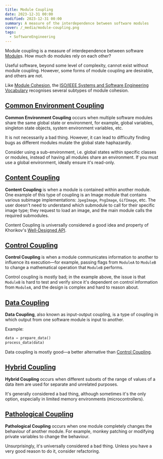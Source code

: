 ```yaml
---
title: Module Coupling
date: 2023-12-31 00:00
modified: 2023-12-31 00:00
summary: A measure of the interdependence between software modules
cover: /_media/module-coupling.png
tags:
  - SoftwareEngineering
---
```


Module coupling is a measure of interdependence between software [Module](module.md)s. How much do modules rely on each other?

Useful software, beyond some level of complexity, cannot exist without module coupling. However, some forms of module coupling are desirable, and others are not.

Like [Module Cohesion](module-cohesion.md), the [ISO/IEEE Systems and Software Engineering Vocabulary](https://www.iso.org/obp/ui/#iso:std:iso-iec-ieee:24765:en) recognises several subtypes of module cohesion.

## [Common Environment Coupling](common-environment-coupling.md)

**Common Environment Coupling** occurs when multiple software modules share the same global state or environment, for example, global variables, singleton state objects, system environment variables, etc.

It is not necessarily a bad thing. However, it can lead to difficulty finding bugs as different modules mutate the global state haphazardly.

Consider using a sub-environment, i.e. global states within specific classes or modules, instead of having all modules share an environment. If you must use a global environment, ideally ensure it's read-only.

## [Content Coupling](content-coupling.md)

**Content Coupling** is when a module is contained within another module. One example of this type of coupling is an Image module that contains various subimage implementations: `JpegImage`, `PngImage`, `GifImage`, etc. The user doesn't need to understand which submodule to call for their specific image type; they request to load an image, and the main module calls the required submodules.

Content Coupling is universally considered a good idea and property of Khorikov's [Well-Designed API](well-designed-api.md).

## [Control Coupling](control-coupling.md)

**Control Coupling** is when a module communicates information to another to influence its execution—for example, passing flags from `ModuleA` to `ModuleB` to change a mathematical operation that `ModuleB` performs.

Control coupling is mostly bad; in the example above, the issue is that `ModuleB` is hard to test and verify since it's dependent on control information from `ModuleA`, and the design is complex and hard to reason about.

## [Data Coupling](data-coupling.md)

**Data Coupling**, also known as input-output coupling, is a type of coupling in which output from one software module is input to another.

Example:

```python
data = prepare_data()
process_data(data)
```

Data coupling is mostly good—a better alternative than [Control Coupling](control-coupling.md).

## [Hybrid Coupling](hybrid-coupling.md)

**Hybrid Coupling** occurs when different subsets of the range of values of a data item are used for separate and unrelated purposes.

It's generally considered a bad thing, although sometimes it's the only option, especially in limited memory environments (microcontrollers).

## [Pathological Coupling](pathological-coupling.md)

**Pathological Coupling** occurs when one module completely changes the behaviour of another module. For example, monkey patching or modifying private variables to change the behaviour.

Unsurprisingly, it's universally considered a bad thing. Unless you have a very good reason to do it, consider refactoring.
